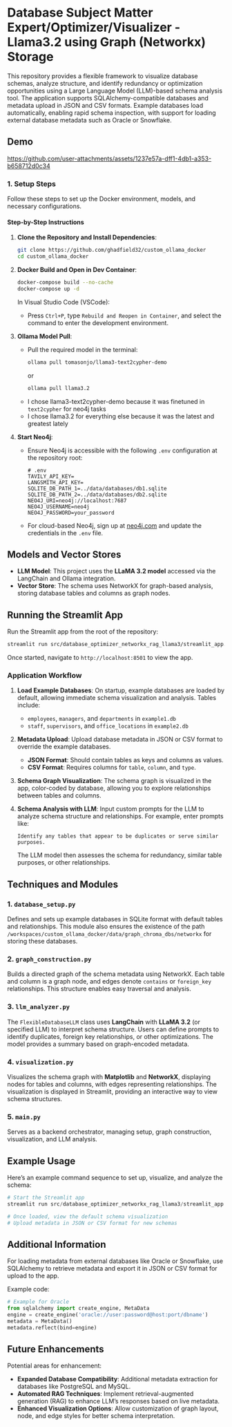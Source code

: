 # Database Subject Matter Expert/Optimizer/Visualizer - Llama3.2 using Graph (Networkx) Storage

This repository provides a flexible framework to visualize database schemas, analyze structure, and identify redundancy or optimization opportunities using a Large Language Model (LLM)-based schema analysis tool. The application supports SQLAlchemy-compatible databases and metadata upload in JSON and CSV formats. Example databases load automatically, enabling rapid schema inspection, with support for loading external database metadata such as Oracle or Snowflake.

## Demo


https://github.com/user-attachments/assets/1237e57a-dff1-4db1-a353-b658712d0c34

### 1. Setup Steps

Follow these steps to set up the Docker environment, models, and necessary configurations.

#### Step-by-Step Instructions

1. **Clone the Repository and Install Dependencies**:
   ```bash
   git clone https://github.com/ghadfield32/custom_ollama_docker
   cd custom_ollama_docker
   ```

2. **Docker Build and Open in Dev Container**:
   ```bash
   docker-compose build --no-cache
   docker-compose up -d
   ```

   In Visual Studio Code (VSCode):
   - Press `Ctrl+P`, type `Rebuild and Reopen in Container`, and select the command to enter the development environment.

3. **Ollama Model Pull**:
   - Pull the required model in the terminal:
     ```bash
     ollama pull tomasonjo/llama3-text2cypher-demo
     ```
     or 
     ```bash
     ollama pull llama3.2
     ```
   - I chose llama3-text2cypher-demo because it was finetuned in `text2cypher` for neo4j tasks
   - I chose llama3.2 for everything else because it was the latest and greatest lately

4. **Start Neo4j**:
   - Ensure Neo4j is accessible with the following `.env` configuration at the repository root:

     ```plaintext
     # .env
     TAVILY_API_KEY=
     LANGSMITH_API_KEY=
     SQLITE_DB_PATH_1=../data/databases/db1.sqlite
     SQLITE_DB_PATH_2=../data/databases/db2.sqlite
     NEO4J_URI=neo4j://localhost:7687
     NEO4J_USERNAME=neo4j
     NEO4J_PASSWORD=your_password
     ```

   - For cloud-based Neo4j, sign up at [neo4j.com](https://neo4j.com) and update the credentials in the `.env` file.


## Models and Vector Stores

- **LLM Model**: This project uses the **LLaMA 3.2 model** accessed via the LangChain and Ollama integration.
- **Vector Store**: The schema uses NetworkX for graph-based analysis, storing database tables and columns as graph nodes.


## Running the Streamlit App

Run the Streamlit app from the root of the repository:
```bash
streamlit run src/database_optimizer_networkx_rag_llama3/streamlit_app.py
```

Once started, navigate to `http://localhost:8501` to view the app.

### Application Workflow

1. **Load Example Databases**: On startup, example databases are loaded by default, allowing immediate schema visualization and analysis. Tables include:
   - `employees`, `managers`, and `departments` in `example1.db`
   - `staff`, `supervisors`, and `office_locations` in `example2.db`
   
2. **Metadata Upload**: Upload database metadata in JSON or CSV format to override the example databases.
    - **JSON Format**: Should contain tables as keys and columns as values.
    - **CSV Format**: Requires columns for `table`, `column`, and `type`.

3. **Schema Graph Visualization**: The schema graph is visualized in the app, color-coded by database, allowing you to explore relationships between tables and columns.

4. **Schema Analysis with LLM**: Input custom prompts for the LLM to analyze schema structure and relationships. For example, enter prompts like:
   ```
   Identify any tables that appear to be duplicates or serve similar purposes.
   ```
   The LLM model then assesses the schema for redundancy, similar table purposes, or other relationships.

## Techniques and Modules

### 1. `database_setup.py`

Defines and sets up example databases in SQLite format with default tables and relationships. This module also ensures the existence of the path `/workspaces/custom_ollama_docker/data/graph_chroma_dbs/networkx` for storing these databases.

### 2. `graph_construction.py`

Builds a directed graph of the schema metadata using NetworkX. Each table and column is a graph node, and edges denote `contains` or `foreign_key` relationships. This structure enables easy traversal and analysis.

### 3. `llm_analyzer.py`

The `FlexibleDatabaseLLM` class uses **LangChain** with **LLaMA 3.2** (or specified LLM) to interpret schema structure. Users can define prompts to identify duplicates, foreign key relationships, or other optimizations. The model provides a summary based on graph-encoded metadata.

### 4. `visualization.py`

Visualizes the schema graph with **Matplotlib** and **NetworkX**, displaying nodes for tables and columns, with edges representing relationships. The visualization is displayed in Streamlit, providing an interactive way to view schema structures.

### 5. `main.py`

Serves as a backend orchestrator, managing setup, graph construction, visualization, and LLM analysis.

## Example Usage

Here’s an example command sequence to set up, visualize, and analyze the schema:

```python
# Start the Streamlit app
streamlit run src/database_optimizer_networkx_rag_llama3/streamlit_app.py

# Once loaded, view the default schema visualization
# Upload metadata in JSON or CSV format for new schemas
```

## Additional Information

For loading metadata from external databases like Oracle or Snowflake, use SQLAlchemy to retrieve metadata and export it in JSON or CSV format for upload to the app.

Example code:
```python
# Example for Oracle
from sqlalchemy import create_engine, MetaData
engine = create_engine('oracle://user:password@host:port/dbname')
metadata = MetaData()
metadata.reflect(bind=engine)
```

## Future Enhancements

Potential areas for enhancement:
- **Expanded Database Compatibility**: Additional metadata extraction for databases like PostgreSQL and MySQL.
- **Automated RAG Techniques**: Implement retrieval-augmented generation (RAG) to enhance LLM’s responses based on live metadata.
- **Enhanced Visualization Options**: Allow customization of graph layout, node, and edge styles for better schema interpretation.

